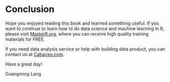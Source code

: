 # Conclusion

Hope you enjoyed reading this book and learned something useful. If you want to continue to learn how to do data science and machine learning in R, please visit [MasterR.org](http://masterr.org), where you can receive high quality training materials for FREE.

If you need data analysis service or help with building data product, you can contact us at [Cabaceo.com](www.cabaceo.com).

Have a great day!

Guangming Lang
